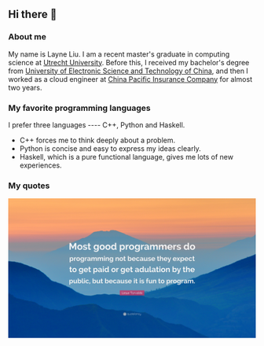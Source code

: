 ## Hi there 👋

### About me
My name is Layne Liu. I am a recent master's graduate in computing science at [Utrecht University](https://www.uu.nl/en). 
Before this, I received my bachelor's degree from [University of Electronic Science and Technology of China](https://en.uestc.edu.cn/),
and then I worked as a cloud engineer at [China Pacific Insurance Company](https://www.cpic.com.cn/) for almost two years.

### My favorite programming languages
I prefer three languages ---- C++, Python and Haskell.
- C++ forces me to think deeply about a problem.
- Python is concise and easy to express my ideas clearly.
- Haskell, which is a pure functional language, gives me lots of new experiences. 

### My quotes
![How to be a good programmer](./figures/programmers.jpg)
